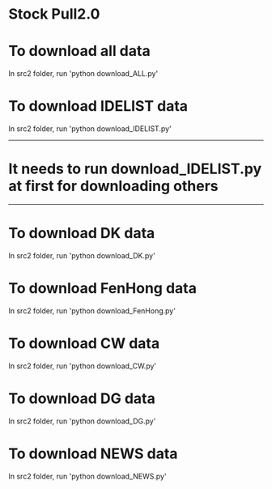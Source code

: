 <!-- @format -->

# **Stock Pull2.0**

# To download all data

In src2 folder, run 'python download_ALL.py'

# To download IDELIST data

In src2 folder, run 'python download_IDELIST.py'

---

# **It needs to run download_IDELIST.py at first for downloading others**

---

# To download DK data

In src2 folder, run 'python download_DK.py'

# To download FenHong data

In src2 folder, run 'python download_FenHong.py'

# To download CW data

In src2 folder, run 'python download_CW.py'

# To download DG data

In src2 folder, run 'python download_DG.py'

# To download NEWS data

In src2 folder, run 'python download_NEWS.py'
